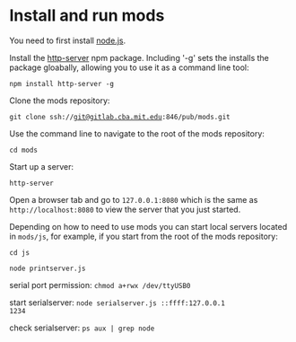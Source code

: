 # Install and run mods

You need to first install [node.js](https://docs.npmjs.com/getting-started/installing-node).

Install the [http-server](https://www.npmjs.com/package/http-server) npm package. Including '-g' sets the installs the package gloabally, allowing you to use it as a command line tool:

<code>npm install http-server -g</code>

Clone the mods repository:

<code>git clone ssh://git@gitlab.cba.mit.edu:846/pub/mods.git</code>

Use the command line to navigate to the root of the mods repository:

<code>cd mods</code>

Start up a server:

<code>http-server</code>

Open a browser tab and go to <code>127.0.0.1:8080</code> which is the same as <code>http://localhost:8080</code> to view the server that you just started.

Depending on how to need to use mods you can start local servers located in <code>mods/js</code>, for example, if you start from the root of the mods repository:

<code>cd js</code>

<code>node printserver.js</code>

serial port permission: <code>chmod a+rwx /dev/ttyUSB0</code>

start serialserver: <code>node serialserver.js ::ffff:127.0.0.1 1234</code>

check serialserver: <code>ps aux | grep node</code>




